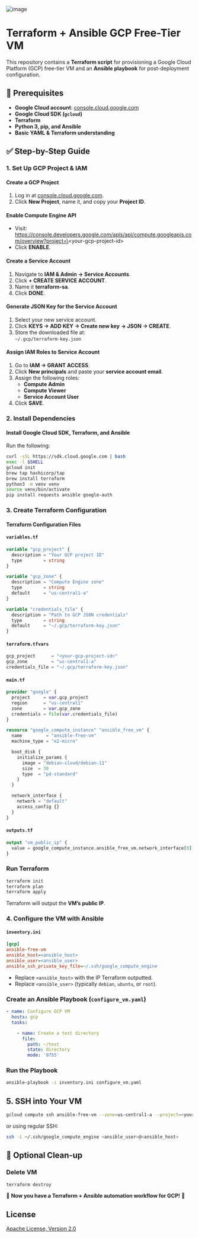 ![image](https://github.com/mytechnotalent/ansible-gcp-free-tier-vm/blob/main/terraform-ansible-gcp-free-tier-vm.png?raw=true)

# Terraform + Ansible GCP Free-Tier VM

This repository contains a **Terraform script** for provisioning a Google Cloud Platform (GCP) free-tier VM and an **Ansible playbook** for post-deployment configuration.

## 📌 Prerequisites

- **Google Cloud account**: [console.cloud.google.com](https://console.cloud.google.com)
- **Google Cloud SDK (`gcloud`)**
- **Terraform**
- **Python 3, pip, and Ansible**
- **Basic YAML & Terraform understanding**

## ✅ Step-by-Step Guide

### 1. Set Up GCP Project & IAM

#### **Create a GCP Project**
1. Log in at [console.cloud.google.com](https://console.cloud.google.com).
2. Click **New Project**, name it, and copy your **Project ID**.

#### **Enable Compute Engine API**
- Visit:  
  https://console.developers.google.com/apis/api/compute.googleapis.com/overview?project=\<your-gcp-project-id\>  
- Click **ENABLE**.

#### **Create a Service Account**
1. Navigate to **IAM & Admin → Service Accounts**.
2. Click **+ CREATE SERVICE ACCOUNT**.
3. Name it **terraform-sa**.
4. Click **DONE**.

#### **Generate JSON Key for the Service Account**
1. Select your new service account.
2. Click **KEYS → ADD KEY → Create new key → JSON → CREATE**.
3. Store the downloaded file at:  
   `~/.gcp/terraform-key.json`

#### **Assign IAM Roles to Service Account**
1. Go to **IAM → GRANT ACCESS**.
2. Click **New principals** and paste your **service account email**.
3. Assign the following roles:
   - **Compute Admin**
   - **Compute Viewer**
   - **Service Account User**
4. Click **SAVE**.

### 2. Install Dependencies

#### **Install Google Cloud SDK, Terraform, and Ansible**
Run the following:
```bash
curl -sSL https://sdk.cloud.google.com | bash  
exec -l $SHELL  
gcloud init  
brew tap hashicorp/tap  
brew install terraform  
python3 -m venv venv  
source venv/bin/activate  
pip install requests ansible google-auth  
```

### 3. Create Terraform Configuration

#### **Terraform Configuration Files**

#### **`variables.tf`**
```tf
variable "gcp_project" {  
  description = "Your GCP project ID"  
  type        = string  
}

variable "gcp_zone" {  
  description = "Compute Engine zone"  
  type        = string  
  default     = "us-central1-a"  
}  

variable "credentials_file" {  
  description = "Path to GCP JSON credentials"  
  type        = string  
  default     = "~/.gcp/terraform-key.json"  
}  
```

#### **`terraform.tfvars`**
```tf
gcp_project      = "<your-gcp-project-id>"  
gcp_zone         = "us-central1-a"  
credentials_file = "~/.gcp/terraform-key.json"  
```

#### **`main.tf`**
```tf
provider "google" {  
  project     = var.gcp_project  
  region      = "us-central1"  
  zone        = var.gcp_zone  
  credentials = file(var.credentials_file)  
}  

resource "google_compute_instance" "ansible_free_vm" {  
  name         = "ansible-free-vm"  
  machine_type = "e2-micro"  

  boot_disk {  
    initialize_params {  
      image = "debian-cloud/debian-11"  
      size  = 30  
      type  = "pd-standard"  
    }  
  }  

  network_interface {  
    network = "default"  
    access_config {}  
  }  
}  
```

#### **`outputs.tf`**
```tf
output "vm_public_ip" {  
  value = google_compute_instance.ansible_free_vm.network_interface[0].access_config[0].nat_ip  
}  
```

### **Run Terraform**
```bash
terraform init  
terraform plan  
terraform apply  
```

Terraform will output the **VM’s public IP**.


### 4. Configure the VM with Ansible

#### **`inventory.ini`**
```ini
[gcp]  
ansible-free-vm 
ansible_host=<ansible_host>
ansible_user=<ansible_user> 
ansible_ssh_private_key_file=~/.ssh/google_compute_engine
```

- Replace `<ansible_host>` with the IP Terraform outputted.  
- Replace `<ansible_user>` (typically `debian`, `ubuntu`, or `root`).  

### **Create an Ansible Playbook (`configure_vm.yaml`)**
```yaml
- name: Configure GCP VM  
  hosts: gcp  
  tasks:  

    - name: Create a test directory  
      file:  
        path: ~/test  
        state: directory  
        mode: '0755'  
```

### **Run the Playbook**
```bash
ansible-playbook -i inventory.ini configure_vm.yaml  
```

## 5. SSH into Your VM
```bash
gcloud compute ssh ansible-free-vm --zone=us-central1-a --project=<your-gcp-project-id>  
```

or using regular SSH:  

```bash
ssh -i ~/.ssh/google_compute_engine <ansible_user>@<ansible_host>  
```

## 🎯 Optional Clean-up

### **Delete VM**
```bash
terraform destroy  
```

🎉 **Now you have a Terraform + Ansible automation workflow for GCP!** 🚀

## License
[Apache License, Version 2.0](https://www.apache.org/licenses/LICENSE-2.0)
